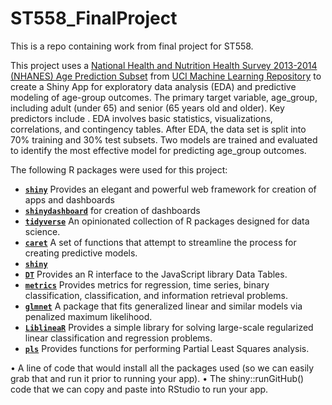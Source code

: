 # ST558_FinalProject

This is a repo containing work from final project for ST558. 

This project uses a [National Health and Nutrition Health Survey 2013-2014 (NHANES) Age Prediction Subset](https://archive.ics.uci.edu/dataset/887/national+health+and+nutrition+health+survey+2013-2014+(nhanes)+age+prediction+subset) from [UCI Machine Learning Repository](https://archive.ics.uci.edu) to create a Shiny App for exploratory data analysis (EDA) and predictive modeling of age-group outcomes. The primary target variable, age_group, including adult (under 65) and senior (65 years old and older). Key predictors include . EDA involves basic statistics, visualizations, correlations, and contingency tables. After EDA, the data set is split into 70% training and 30% test subsets. Two models are trained and evaluated to identify the most effective model for predicting age_group outcomes.

The following R packages were used for this project:  
+ [**`shiny`**](https://cran.r-project.org/web/packages/shiny/index.html/) Provides an elegant and powerful web framework for creation of apps and dashboards
+ [**`shinydashboard`**](https://cran.r-project.org/web/packages/shinydashboard/index.html) for creation of dashboards
+ [**`tidyverse`**](https://www.tidyverse.org/) An opinionated collection of R packages designed for data science.
+ [**`caret`**](https://cran.r-project.org/web/packages/caret/) A set of functions that attempt to streamline the process for creating predictive models.  
+ [**`shiny`**](https://cran.r-project.org/web/packages/shiny/index.html) 
+ [**`DT`**](https://rstudio.github.io/DT/) Provides an R interface to the JavaScript library Data Tables.  
+ [**`metrics`**](https://cran.r-project.org/web/packages/Metrics/index.html)  Provides metrics for regression, time series, binary classification, classification, and information retrieval problems.  
+ [**`glmnet`**](https://cran.r-project.org/web/packages/glmnet/index.html) A package that fits generalized linear and similar models via penalized maximum likelihood.
+ [**`LiblineaR`**](https://cran.r-project.org/web/packages/LiblineaR/index.html)  Provides a simple library for solving large-scale regularized linear classification and regression problems.  
+ [**`pls`**](https://cran.r-project.org/web/packages/pls/index.html) Provides functions for performing Partial Least Squares analysis.

• A line of code that would install all the packages used (so we can easily grab that and run it prior to running your app).
• The shiny::runGitHub() code that we can copy and paste into RStudio to run your app.
